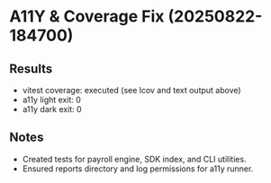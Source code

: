 # A11Y & Coverage Fix (20250822-184700)

## Results
- vitest coverage: executed (see lcov and text output above)
- a11y light exit: 0
- a11y dark exit:  0

## Notes
- Created tests for payroll engine, SDK index, and CLI utilities.
- Ensured reports directory and log permissions for a11y runner.
